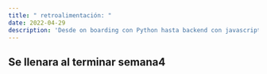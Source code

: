 ```yaml
---
title: " retroalimentación: "
date: 2022-04-29
description: 'Desde on boarding con Python hasta backend con javascript (NodeJS)'
---
```


## Se llenara al terminar semana4
